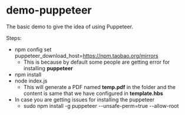 # demo-puppeteer
The basic demo to give the idea of using Puppeteer.

Steps:

- npm config set puppeteer_download_host=https://npm.taobao.org/mirrors
  - This is because by default some people are getting error for installing **puppeteer**
- npm install
- node index.js
  - This will generate a PDF named **temp.pdf** in the folder and the content is same that we have configured in **template.hbs**
- In case you are getting issues for installing the puppeteer
  - sudo npm install -g puppeteer --unsafe-perm=true --allow-root 

